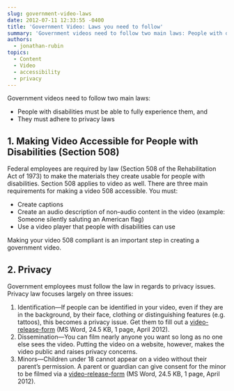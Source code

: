 ```yaml
---
slug: government-video-laws
date: 2012-07-11 12:33:55 -0400
title: 'Government Video: Laws you need to follow'
summary: 'Government videos need to follow two main laws: People with disabilities must be able to fully experience them, and  They must adhere to privacy laws 1. Making Video Accessible for People with Disabilities (Section 508) Federal employees are required by law (Section 508 of the Rehabilitation Act of 1973) to make the materials they create'
authors:
  - jonathan-rubin
topics:
  - Content
  - Video
  - accessibility
  - privacy
---
```


Government videos need to follow two main laws:

  * People with disabilities must be able to fully experience them, and
  *  They must adhere to privacy laws

## 1. Making Video Accessible for People with Disabilities (Section 508)

Federal employees are required by law (Section 508 of the Rehabilitation Act of 1973) to make the materials they create usable for people with disabilities. Section 508 applies to video as well. There are three main requirements for making a video 508 accessible. You must:

  * Create captions
  * Create an audio description of non–audio content in the video (example: Someone silently saluting an American flag)
  * Use a video player that people with disabilities can use

Making your video 508 compliant is an important step in creating a government video.

## 2. Privacy

Government employees must follow the law in regards to privacy issues. Privacy law focuses largely on three issues:

  1. Identification—If people can be identified in your video, even if they are in the background, by their face, clothing or distinguishing features (e.g. tattoos), this becomes a privacy issue. Get them to fill out a [video-release-form](https://s3.amazonaws.com/digitalgov/_legacy-img/2013/12/video-release-form.doc) (MS Word, 24.5 KB, 1 page, April 2012).
  2. Dissemination—You can film nearly anyone you want so long as no one else sees the video. Putting the video on a website, however, makes the video public and raises privacy concerns.
  3. Minors—Children under 18 cannot appear on a video without their parent’s permission. A parent or guardian can give consent for the minor to be filmed via a [video-release-form](https://s3.amazonaws.com/digitalgov/_legacy-img/2013/12/video-release-form.doc) (MS Word, 24.5 KB, 1 page, April 2012).

##